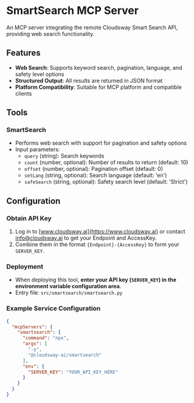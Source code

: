 # SmartSearch MCP Server

An MCP server integrating the remote Cloudsway Smart Search API, providing web search functionality.

## Features

- **Web Search**: Supports keyword search, pagination, language, and safety level options
- **Structured Output**: All results are returned in JSON format
- **Platform Compatibility**: Suitable for MCP platform and compatible clients

## Tools

### SmartSearch

- Performs web search with support for pagination and safety options
- Input parameters:
  - `query` (string): Search keywords
  - `count` (number, optional): Number of results to return (default: 10)
  - `offset` (number, optional): Pagination offset (default: 0)
  - `setLang` (string, optional): Search language (default: 'en')
  - `safeSearch` (string, optional): Safety search level (default: 'Strict')

## Configuration

### Obtain API Key
1. Log in to [www.cloudsway.ai](https://www.cloudsway.ai) or contact info@cloudsway.ai to get your Endpoint and AccessKey.
2. Combine them in the format `{Endpoint}-{AccessKey}` to form your `SERVER_KEY`.

### Deployment

- When deploying this tool, **enter your API key (`SERVER_KEY`) in the environment variable configuration area**.
- Entry file: `src/smartsearch/smartsearch.py`

### Example Service Configuration

```json
{
  "mcpServers": {
    "smartsearch": {
      "command": "npx",
      "args": [
        "-y",
        "@cloudsway-ai/smartsearch"
      ],
      "env": {
        "SERVER_KEY": "YOUR_API_KEY_HERE"
      }
    }
  }
}
